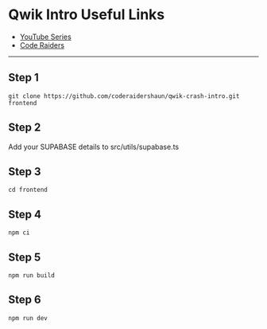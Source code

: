 # Qwik Intro Useful Links

- [YouTube Series](https://youtu.be/zLHYDY9dAbs)
- [Code Raiders](https://coderaiders.com)

---

## Step 1

```shell
git clone https://github.com/coderaidershaun/qwik-crash-intro.git frontend
```

## Step 2

Add your SUPABASE details to src/utils/supabase.ts

## Step 3

```shell
cd frontend
```

## Step 4

```shell
npm ci
```

## Step 5

```shell
npm run build
```

## Step 6

```shell
npm run dev
```
